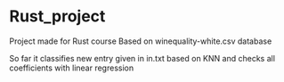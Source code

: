 # Rust_project
Project made for Rust course
Based on winequality-white.csv database 

So far it classifies new entry given in in.txt based on KNN and checks all coefficients with linear regression

